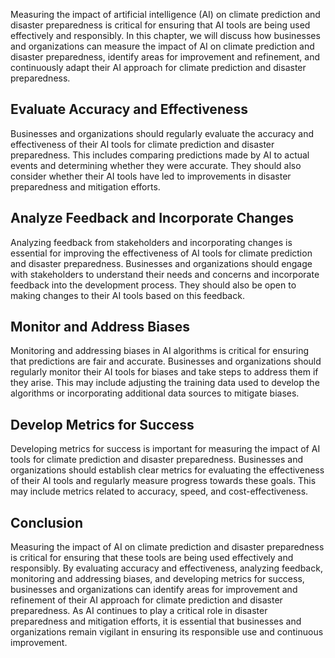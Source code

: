 
Measuring the impact of artificial intelligence (AI) on climate prediction and disaster preparedness is critical for ensuring that AI tools are being used effectively and responsibly. In this chapter, we will discuss how businesses and organizations can measure the impact of AI on climate prediction and disaster preparedness, identify areas for improvement and refinement, and continuously adapt their AI approach for climate prediction and disaster preparedness.

Evaluate Accuracy and Effectiveness
-----------------------------------

Businesses and organizations should regularly evaluate the accuracy and effectiveness of their AI tools for climate prediction and disaster preparedness. This includes comparing predictions made by AI to actual events and determining whether they were accurate. They should also consider whether their AI tools have led to improvements in disaster preparedness and mitigation efforts.

Analyze Feedback and Incorporate Changes
----------------------------------------

Analyzing feedback from stakeholders and incorporating changes is essential for improving the effectiveness of AI tools for climate prediction and disaster preparedness. Businesses and organizations should engage with stakeholders to understand their needs and concerns and incorporate feedback into the development process. They should also be open to making changes to their AI tools based on this feedback.

Monitor and Address Biases
--------------------------

Monitoring and addressing biases in AI algorithms is critical for ensuring that predictions are fair and accurate. Businesses and organizations should regularly monitor their AI tools for biases and take steps to address them if they arise. This may include adjusting the training data used to develop the algorithms or incorporating additional data sources to mitigate biases.

Develop Metrics for Success
---------------------------

Developing metrics for success is important for measuring the impact of AI tools for climate prediction and disaster preparedness. Businesses and organizations should establish clear metrics for evaluating the effectiveness of their AI tools and regularly measure progress towards these goals. This may include metrics related to accuracy, speed, and cost-effectiveness.

Conclusion
----------

Measuring the impact of AI on climate prediction and disaster preparedness is critical for ensuring that these tools are being used effectively and responsibly. By evaluating accuracy and effectiveness, analyzing feedback, monitoring and addressing biases, and developing metrics for success, businesses and organizations can identify areas for improvement and refinement of their AI approach for climate prediction and disaster preparedness. As AI continues to play a critical role in disaster preparedness and mitigation efforts, it is essential that businesses and organizations remain vigilant in ensuring its responsible use and continuous improvement.
